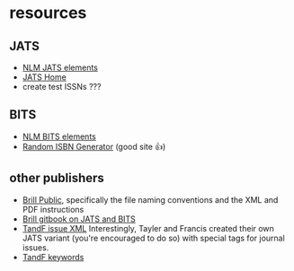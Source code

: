# resources

## JATS

- [NLM JATS elements](https://jats.nlm.nih.gov/archiving/tag-library/1.3/element/arc-elem-sec-intro.html)
- [JATS Home](https://jats.nlm.nih.gov/index.html)
- create test ISSNs ??? <!-- https://www.issn.org/ and https://portal.issn.org/ not very helpful -->

## BITS

- [NLM BITS elements](https://jats.nlm.nih.gov/extensions/bits/tag-library/2.1/element/bits-elem-sec-intro.html)
- [Random ISBN Generator](https://www.lambdatest.com/free-online-tools/random-isbn-generator) (good site 👍)

## other publishers

- [Brill Public](https://connect.brill.com/display/BP/Brill+Public), specifically the file naming conventions and the XML and PDF instructions
- [Brill gitbook on JATS and BITS](https://brillpublishers.gitlab.io/jats-and-bits/)
- [TandF issue XML](https://jats.taylorandfrancis.com/tfjats/doc/#concept/issue-xml.html) Interestingly, Tayler and Francis created their own JATS variant (you're encouraged to do so) with special tags for journal issues.
- [TandF keywords](https://jats.taylorandfrancis.com/tfjats/doc/#concept/languages-translations.html)
